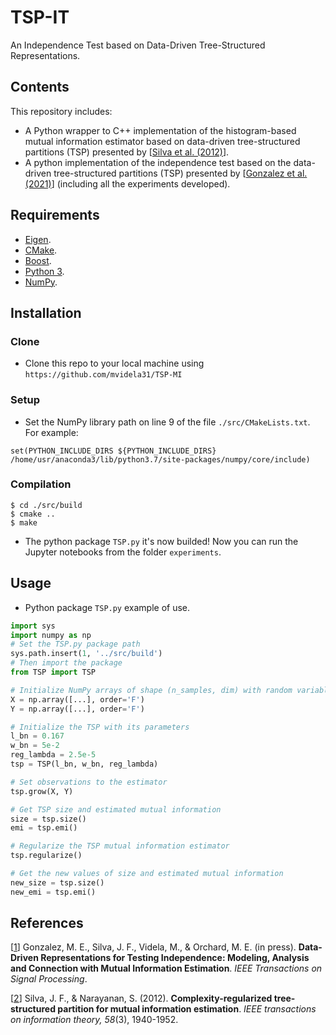 # TSP-IT
An Independence Test based on Data-Driven Tree-Structured Representations.

## Contents
This repository includes:
- A Python wrapper to C++ implementation of the histogram-based mutual information estimator based on data-driven tree-structured partitions (TSP) presented by [[Silva et al. (2012)](https://arxiv.org/pdf/2110.14122.pdf)].
- A python implementation of the independence test based on the data-driven tree-structured partitions (TSP) presented by [[Gonzalez et al. (2021)](https://arxiv.org/pdf/2110.14122.pdf)] (including all the experiments developed).

## Requirements
* [Eigen](http://eigen.tuxfamily.org/index.php?title=Main_Page).
* [CMake](https://cmake.org/).
* [Boost](https://www.boost.org/).
* [Python 3](https://www.python.org/).
* [NumPy](https://numpy.org/).

## Installation
### Clone
- Clone this repo to your local machine using `https://github.com/mvidela31/TSP-MI`
### Setup
- Set the NumPy library path on line 9 of the file `./src/CMakeLists.txt`. For example:
```CMakeLists
set(PYTHON_INCLUDE_DIRS ${PYTHON_INCLUDE_DIRS} /home/usr/anaconda3/lib/python3.7/site-packages/numpy/core/include)
```
### Compilation
```Shell
$ cd ./src/build
$ cmake ..
$ make
```
- The python package `TSP.py` it's now builded! Now you can run the Jupyter notebooks from the folder `experiments`.

## Usage
- Python package `TSP.py` example of use.
```Python
import sys
import numpy as np
# Set the TSP.py package path
sys.path.insert(1, '../src/build')
# Then import the package
from TSP import TSP

# Initialize NumPy arrays of shape (n_samples, dim) with random variables samples in Fortran-contiguous memory order.
X = np.array([...], order='F')
Y = np.array([...], order='F')

# Initialize the TSP with its parameters
l_bn = 0.167
w_bn = 5e-2
reg_lambda = 2.5e-5
tsp = TSP(l_bn, w_bn, reg_lambda)

# Set observations to the estimator
tsp.grow(X, Y)

# Get TSP size and estimated mutual information
size = tsp.size()
emi = tsp.emi()

# Regularize the TSP mutual information estimator
tsp.regularize()

# Get the new values of size and estimated mutual information
new_size = tsp.size()
new_emi = tsp.emi()
```

## References
[[1](https://arxiv.org/pdf/2110.14122.pdf)]  Gonzalez, M. E., Silva, J. F., Videla, M., & Orchard, M. E. (in press). **Data-Driven Representations for Testing Independence: Modeling, Analysis and Connection with Mutual Information Estimation**. *IEEE Transactions on Signal Processing*.

[[2](https://sail.usc.edu/publications/files/silva_tit_2012.pdf)] Silva, J. F., & Narayanan, S. (2012). **Complexity-regularized tree-structured partition for mutual information estimation**. *IEEE transactions on information theory, 58*(3), 1940-1952.
